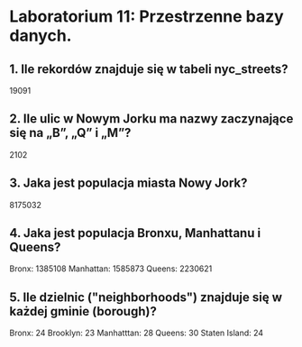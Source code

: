 # Laboratorium 11: Przestrzenne bazy danych.

## 1. Ile rekordów znajduje się w tabeli nyc_streets? 

19091

## 2. Ile ulic w Nowym Jorku ma nazwy zaczynające się na „B”, „Q” i „M”?

2102

## 3. Jaka jest populacja miasta Nowy Jork?

8175032

## 4. Jaka jest populacja Bronxu, Manhattanu i Queens?

Bronx: 1385108
Manhattan: 1585873
Queens: 2230621

## 5. Ile dzielnic ("neighborhoods") znajduje się w każdej gminie (borough)?

Bronx: 24
Brooklyn: 23
Manhatttan: 28
Queens: 30
Staten Island: 24
